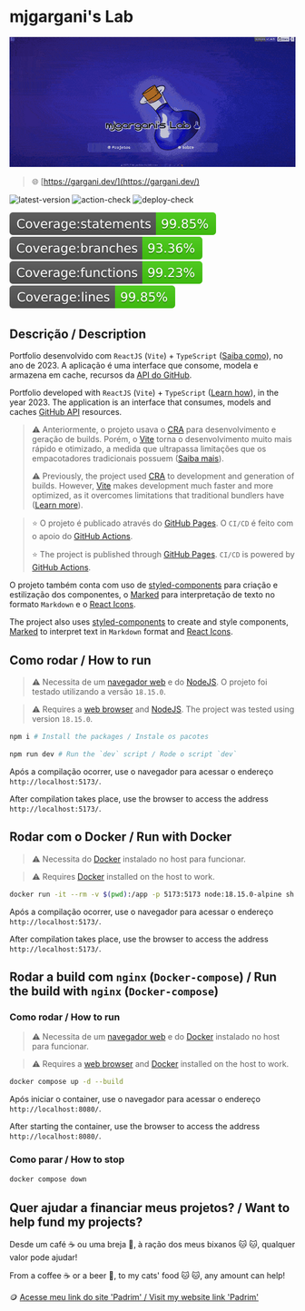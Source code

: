 # mjgargani's Lab

![thumbnail](./thumbnail.gif)

> 🌐 [https://gargani.dev/](https://gargani.dev/)

![latest-version](https://img.shields.io/github/package-json/v/mjgargani/mjgargani) ![action-check](https://github.com/mjgargani/mjgargani/actions/workflows/node-ci.yml/badge.svg) ![deploy-check](https://github.com/mjgargani/mjgargani/actions/workflows/static.yml/badge.svg)

![coverage-statements](badges/badge-statements.svg) ![coverage-branches](badges/badge-branches.svg) ![coverage-functions](badges/badge-functions.svg) ![coverage-lines](badges/badge-lines.svg)

## Descrição / Description

Portfolio desenvolvido com `ReactJS` (`Vite`) + `TypeScript` ([Saiba como](https://pt.vitejs.dev/guide/)), no ano de 2023. A aplicação é uma interface que consome, modela e armazena em cache, recursos da [API do GitHub](https://docs.github.com/pt/rest/guides/getting-started-with-the-rest-api?apiVersion=2022-11-28).

Portfolio developed with `ReactJS` (`Vite`) + `TypeScript` ([Learn how](https://vitejs.dev/guide/)), in the year 2023. The application is an interface that consumes, models and caches [GitHub API](https://docs.github.com/en/rest/guides/getting-started-with-the-rest-api?apiVersion=2022-11-28) resources.

> ⚠️ Anteriormente, o projeto usava o [CRA](https://create--react--app-dev.translate.goog/docs/adding-typescript/?_x_tr_sl=en&_x_tr_tl=pt&_x_tr_hl=pt-BR&_x_tr_pto=wapp) para desenvolvimento e geração de builds. Porém, o [Vite](https://pt.vitejs.dev/) torna o desenvolvimento muito mais rápido e otimizado, a medida que ultrapassa limitações que os empacotadores tradicionais possuem ([Saiba mais](https://pt.vitejs.dev/guide/why.html)).
>
> ⚠️ Previously, the project used [CRA](https://create-react-app.dev/docs/adding-typescript/) to development and generation of builds. However, [Vite](https://vitejs.dev/) makes development much faster and more optimized, as it overcomes limitations that traditional bundlers have ([Learn more](https://vitejs.dev/guide/why.html)).

> ⭐ O projeto é publicado através do [GitHub Pages](https://docs.github.com/pt/pages/getting-started-with-github-pages/about-github-pages). O `CI/CD` é feito com o apoio do [GitHub Actions](https://docs.github.com/pt/actions/learn-github-actions/understanding-github-actions).
>
> ⭐ The project is published through [GitHub Pages](https://docs.github.com/en/pages/getting-started-with-github-pages/about-github-pages). `CI/CD` is powered by [GitHub Actions](https://docs.github.com/en/actions/learn-github-actions/understanding-github-actions).

O projeto também conta com uso de [styled-components](https://styled-components.com/) para criação e estilização dos componentes, o [Marked](https://marked.js.org/) para interpretação de texto no formato `Markdown` e o [React Icons](https://react-icons.github.io/react-icons/).

The project also uses [styled-components](https://styled-components.com/) to create and style components, [Marked](https://marked.js.org/) to interpret text in `Markdown` format and [React Icons](https://react-icons.github.io/react-icons/).

## Como rodar / How to run

> ⚠️ Necessita de um [navegador web](https://www.mozilla.org/pt-BR/firefox/download/thanks/) e do [NodeJS](https://nodejs.org/pt-br/). O projeto foi testado utilizando a versão `18.15.0`.

> ⚠️ Requires a [web browser](https://www.mozilla.org/pt-BR/firefox/download/thanks/) and [NodeJS](https://nodejs.org/en/). The project was tested using version `18.15.0`.

```bash
npm i # Install the packages / Instale os pacotes
```

```bash
npm run dev # Run the `dev` script / Rode o script `dev`
```

Após a compilação ocorrer, use o navegador para acessar o endereço `http://localhost:5173/`.

After compilation takes place, use the browser to access the address `http://localhost:5173/`.

## Rodar com o Docker / Run with Docker

> ⚠️ Necessita do [Docker](https://docs.docker.com/engine/install/) instalado no host para funcionar.

> ⚠️ Requires [Docker](https://docs.docker.com/engine/install/) installed on the host to work.

```bash
docker run -it --rm -v $(pwd):/app -p 5173:5173 node:18.15.0-alpine sh -c "npm --prefix=/app i && npm --prefix=/app run dev -- --host"
```

Após a compilação ocorrer, use o navegador para acessar o endereço `http://localhost:5173/`.

After compilation takes place, use the browser to access the address `http://localhost:5173/`.

## Rodar a build com `nginx` (`Docker-compose`) / Run the build with `nginx` (`Docker-compose`)

### Como rodar / How to run

> ⚠️ Necessita de um [navegador web](https://www.mozilla.org/pt-BR/firefox/download/thanks/) e do [Docker](https://docs.docker.com/engine/install/) instalado no host para funcionar.

> ⚠️ Requires a [web browser](https://www.mozilla.org/pt-BR/firefox/download/thanks/) and [Docker](https://docs.docker.com/engine/install/) installed on the host to work.

```bash
docker compose up -d --build
```

Após iniciar o container, use o navegador para acessar o endereço `http://localhost:8080/`.

After starting the container, use the browser to access the address `http://localhost:8080/`.

### Como parar / How to stop

```bash
docker compose down
```

## Quer ajudar a financiar meus projetos? / Want to help fund my projects?

Desde um café ☕ ou uma breja 🍺, à ração dos meus bixanos 🐱 🐱, qualquer valor pode ajudar!

From a coffee ☕ or a beer 🍺, to my cats' food 🐱 🐱, any amount can help!

🪙 [Acesse meu link do site 'Padrim' / Visit my website link 'Padrim'](https://www.padrim.com.br/mjgargani)
